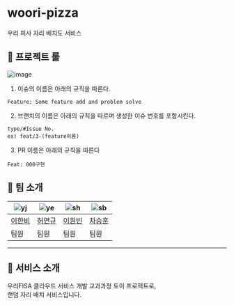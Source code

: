 # woori-pizza

우리 피사 자리 배치도 서비스

## 🚧 프로젝트 룰

![image](https://github.com/user-attachments/assets/02c50b62-f99d-430d-8156-46f73c42c5e7)

1. 이슈의 이름은 아래의 규칙을 따른다.

```
Feature: Some feature add and problem solve
```

2. 브랜치의 이름은 아래의 규칙을 따르며 생성한 이슈 번호를 포함시킨다.

```
type/#Issue No.
ex) feat/3-(feature이름)
```

3. PR 이름은 아래의 규칙을 따른다

```
Feat: 000구현
```

## 👻 팀 소개

| ![yj](https://avatars.githubusercontent.com/u/99820610?v=4) | ![ye](https://avatars.githubusercontent.com/u/193202528?v=4) | ![sh](https://avatars.githubusercontent.com/u/128762057?v=4) | ![sb](https://avatars.githubusercontent.com/u/58865827?v=4) |
| ----------------------------------------------------------- | ------------------------------------------------------------ | ------------------------------------------------------------ | ----------------------------------------------------------- |
| [이한비](https://github.com/AlmondBreez3)                   | [허연규](https://github.com/dpdms529)                        | [이원빈](https://github.com/Lwonbin)                         | [차승훈](https://github.com/eratchacha)                     |
| 팀원                                                        | 팀원                                                         | 팀원                                                         | 팀원                                                        |

---

## 🍦 서비스 소개

우리FISA 클라우드 서비스 개발 교과과정 토이 프로젝트로, <br>
랜덤 자리 배치 서비스입니다.

<br>
